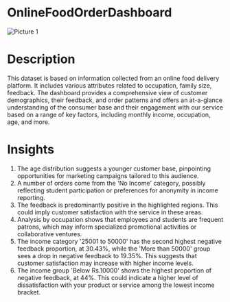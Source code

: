 # OnlineFoodOrderDashboard
![Picture 1](https://github.com/ashfln/OnlineFoodOrderDashboard/assets/43122610/ff238f6f-428f-4db3-96b9-eb9af8f04601)


# Description
This dataset is based on information collected from an online food delivery platform. It includes various attributes related to occupation, family size, feedback. The dashboard provides a comprehensive view of customer demographics, their feedback, and order patterns and offers an at-a-glance understanding of the consumer base and their engagement with our service based on a range of key factors, including monthly income, occupation, age, and more.

# Insights
1. The age distribution suggests a younger customer base, pinpointing opportunities for marketing campaigns tailored to this audience.
2. A number of orders come from the 'No Income' category, possibly reflecting student participation or preferences for anonymity in income reporting.
3. The feedback is predominantly positive in the highlighted regions. This could imply customer satisfaction with the service in these areas.
4. Analysis by occupation shows that employees and students are frequent patrons, which may inform specialized promotional activities or collaborative ventures.
5. The income category '25001 to 50000' has the second highest negative feedback proportion, at 30.43%, while the 'More than 50000' group sees a drop in negative feedback to 19.35%. This suggests that customer satisfaction may increase with higher income levels.
6. The income group 'Below Rs.10000' shows the highest proportion of negative feedback, at 44%. This could indicate a higher level of dissatisfaction with your product or service among the lowest income bracket.

